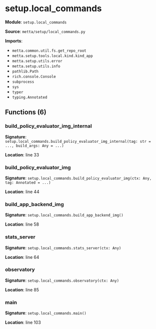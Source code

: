 # setup.local_commands

**Module**: `setup.local_commands`

**Source**: `metta/setup/local_commands.py`

**Imports**:
- `metta.common.util.fs.get_repo_root`
- `metta.setup.tools.local.kind.kind_app`
- `metta.setup.utils.error`
- `metta.setup.utils.info`
- `pathlib.Path`
- `rich.console.Console`
- `subprocess`
- `sys`
- `typer`
- `typing.Annotated`

## Functions (6)

### build_policy_evaluator_img_internal

**Signature**: `setup.local_commands.build_policy_evaluator_img_internal(tag: str = ..., build_args: Any = ...)`

**Location**: line 33

### build_policy_evaluator_img

**Signature**: `setup.local_commands.build_policy_evaluator_img(ctx: Any, tag: Annotated = ...)`

**Location**: line 44

### build_app_backend_img

**Signature**: `setup.local_commands.build_app_backend_img()`

**Location**: line 58

### stats_server

**Signature**: `setup.local_commands.stats_server(ctx: Any)`

**Location**: line 64

### observatory

**Signature**: `setup.local_commands.observatory(ctx: Any)`

**Location**: line 85

### main

**Signature**: `setup.local_commands.main()`

**Location**: line 103

